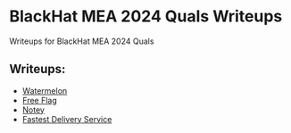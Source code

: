 # BlackHat MEA 2024 Quals Writeups
Writeups for BlackHat MEA 2024 Quals

## Writeups:
- [Watermelon](Watermelon.md)
- [Free Flag](Free%20flag.md)
- [Notey](Notey.md)
- [Fastest Delivery Service](Fastest%20Delivery%20Service.md)
